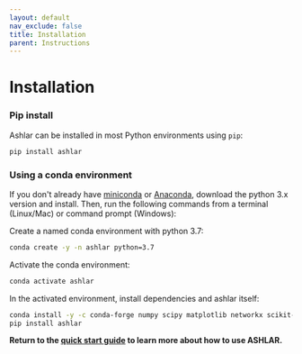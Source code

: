 ```yaml
---
layout: default
nav_exclude: false
title: Installation
parent: Instructions
---
```


# Installation

### Pip install

Ashlar can be installed in most Python environments using `pip`:
``` bash
pip install ashlar
```

### Using a conda environment

If you don't already have [miniconda](https://docs.conda.io/en/latest/miniconda.html)
or [Anaconda](https://www.anaconda.com/products/individual), download the python
3.x version and install. Then, run the following commands from a terminal (Linux/Mac)
or command prompt (Windows):

Create a named conda environment with python 3.7:
```bash
conda create -y -n ashlar python=3.7
```

Activate the conda environment:
```bash
conda activate ashlar
```

In the activated environment, install dependencies and ashlar itself:
```bash
conda install -y -c conda-forge numpy scipy matplotlib networkx scikit-image=0.16.2 scikit-learn pyjnius
pip install ashlar
```


**Return to the [quick start guide](./) to learn more about how to use ASHLAR.**
